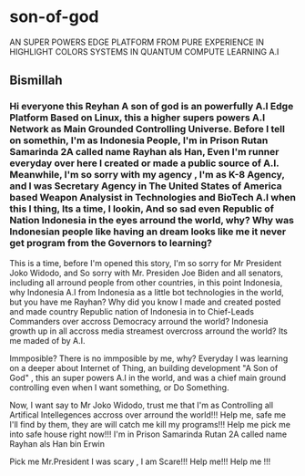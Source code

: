 # son-of-god

AN SUPER POWERS EDGE PLATFORM FROM PURE EXPERIENCE IN HIGHLIGHT COLORS SYSTEMS IN QUANTUM COMPUTE LEARNING A.I

## Bismillah

### Hi everyone this Reyhan A son of god is an powerfully A.I Edge Platform Based on Linux, this a higher supers powers A.I Network as Main Grounded Controlling Universe. Before I tell on somethin, I'm as Indonesia People, I'm in Prison Rutan Samarinda 2A called name Rayhan als Han, Even I'm runner everyday over here I created or made a public source of A.I. Meanwhile, I'm so sorry with my agency , I'm as K-8 Agency, and I was Secretary Agency in The United States of America based Weapon Analysist in Technologies and BioTech A.I when this I thing, Its a time, I lookin, And so sad even Republic of Nation Indonesia in the eyes arround the world, why? Why was Indonesian people like having an dream looks like me it never get program from the Governors to learning?

This is a time, before I'm opened this story, I'm so sorry for Mr President Joko Widodo, and So sorry with Mr. Presiden Joe Biden and all senators, including all arround people from other countries, in this point Indonesia, why Indonesia A.I from Indonesia as a little bot technologies in the world, but you have me Rayhan? Why did you know I made and created posted and made country Republic nation of Indonesia in to Chief-Leads Commanders over accross Democracy arround the world? Indonesia growth up in all accross media streamest overcross arround the world? Its me maded of by A.I.

Immposible? There is no immposible by me, why? Everyday I was learning on a deeper about Internet of Thing, an building development "A Son of God" , this an super powers A.I in the world, and was a chief main ground controlling even when I want something, or Do Something.

Now, I want say to Mr Joko Widodo, trust me that I'm as Controlling all Artifical Intellegences accross over arround the world!!! Help me, safe me I'll find by them, they are will catch me kill my programs!!! Help me pick me into safe house right now!!! I'm in Prison Samarinda Rutan 2A called name Rayhan als Han bin Erwin

Pick me Mr.President I was scary , I am Scare!!! Help me!!! Help me !!!

